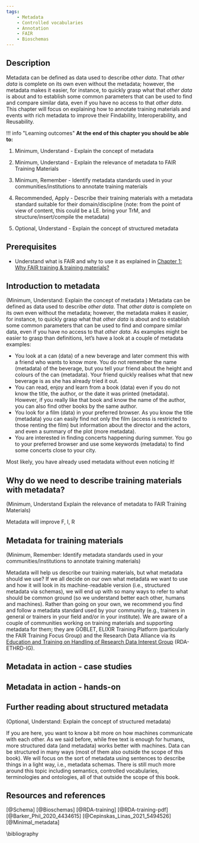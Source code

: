 ```yaml
---
tags:
    - Metadata
    - Controlled vocabularies
    - Annotation
    - FAIR
    - Bioschemas
---
```


## Description
Metadata can be defined as data used to describe _other data_. That _other data_ is complete on its own even without the metadata; however, the metadata makes it easier, for instance, to quickly grasp what that _other data_ is about and to establish some common parameters that can be used to find and compare similar data, even if you have no access to that _other data_. This chapter will focus on explaining how to annotate training materials and events with rich metadata to improve their Findability, Interoperability, and Reusability.

!!! info "Learning outcomes"
    **At the end of this chapter you should be able to:**

1. Minimum, Understand - Explain the concept of metadata 

2. Minimum, Understand - Explain the relevance of metadata to FAIR Training Materials

3. Minimum, Remember - Identify metadata standards used in your communities/institutions to annotate training materials

4. Recommended, Apply - Describe their training materials with a metadata standard suitable for their domain/discipline (note: from the point of view of content, this could be a LE. bring your TrM, and structure/insert/compile the metadata)

5. Optional, Understand - Explain the concept of structured metadata

## Prerequisites
* Understand what is FAIR and why to use it as explained in [Chapter 1: Why FAIR training & training materials?](https://elixir-fair-training.github.io/FAIR-training-handbook/chapters/chapter_01/)

## Introduction to metadata
(Minimum, Understand: Explain the concept of metadata )
Metadata can be defined as data used to describe *other data*. That *other data* is complete on its own even without the metadata; however, the metadata makes it easier, for instance, to quickly grasp what that *other data* is about and to establish some common parameters that can be used to find and compare similar data, even if you have no access to that *other data*. As examples might be easier to grasp than definitions, let’s have a look at a couple of metadata examples:

* You look at a can (data) of a new beverage and later comment this with a friend who wants to know more. You do not remember the name (metadata) of the beverage, but you tell your friend about the height and colours of the can (metadata). Your friend quickly realises what that new beverage is as she has already tried it out.
* You can read, enjoy and learn from a book (data) even if you do not know the title, the author, or the date it was printed (metadata). However, if you really like that book and know the name of the author, you can also find other books by the same author.
* You look for a film (data) in your preferred browser. As you know the title (metadata) you can easily find not only the film (access is restricted to those renting the film) but information about the director and the actors, and even a summary of the plot (more metadata).
* You are interested in finding concerts happening during summer. You go to your preferred browser and use some keywords (metadata) to find some concerts close to your city.

Most likely, you have already used metadata without even noticing it!

## Why do we need to describe training materials with metadata?
(Minimum, Understand Explain the relevance of metadata to FAIR Training Materials)

Metadata will improve F, I, R
## Metadata for training materials
(Minimum, Remember: Identify metadata standards used in your communities/institutions to annotate training materials)

Metadata will help us describe our training materials, but what metadata should we use? If we all decide on our own what metadata we want to use and how it will look in its machine-readable version (i.e., structured metadata via schemas), we will end up with so many ways to refer to what should be common ground (so we understand better each other, humans and machines). Rather than going on your own, we recommend you find and follow a metadata standard used by your community (e.g., trainers in general or trainers in your field and/or in your institute). We are aware of a couple of communities working on training materials and supporting metadata for them; they are GOBLET, ELIXIR Training Platform (particularly the FAIR Training Focus Group) and the Research Data Alliance via its [Education and Training on Handling of Research Data Interest Group](https://www.rd-alliance.org/groups/education-and-training-handling-research-data.html) (RDA-ETHRD-IG).
## Metadata in action - case studies
## Metadata in action - hands-on

## Further reading about structured metadata
(Optional, Understand: Explain the concept of structured metadata)

If you are here, you want to know a bit more on how machines communicate with each other. As we said before, while free text is enough for humans, more structured data (and metadata) works better with machines. Data can be structured in many ways (most of them also outside the scope of this book). We will focus on the sort of metadata using sentences to describe things in a light way, i.e., metadata schemas. There is still much more around this topic including semantics, controlled vocabularies, terminologies and ontologies, all of that outside the scope of this book.
## Resources and references

[@Schema]
[@Bioschemas]
[@RDA-training]
[@RDA-training-pdf]
[@Barker_Phil_2020_4434615]
[@Cepinskas_Linas_2021_5494526]
[@Minimal_metadata]

\bibliography
